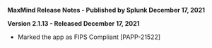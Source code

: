 **MaxMind Release Notes - Published by Splunk December 17, 2021**


**Version 2.1.13 - Released December 17, 2021**

* Marked the app as FIPS Compliant [PAPP-21522]
